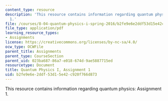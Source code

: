 ```yaml
---
content_type: resource
description: 'This resource contains information regarding quantum physics: Assignment
  1.'
file: /courses/8-04-quantum-physics-i-spring-2016/b2fe9e6e2ddf53d15e42c920f766d873_MIT8_04S16_ps1_2016.pdf
file_type: application/pdf
learning_resource_types:
- Assignments
license: https://creativecommons.org/licenses/by-nc-sa/4.0/
ocw_type: OCWFile
parent_title: Assignments
parent_type: CourseSection
parent_uid: 023ba687-86a7-e018-674d-9ae5887715ed
resourcetype: Document
title: Quantum Physics I, Assignment 1
uid: b2fe9e6e-2ddf-53d1-5e42-c920f766d873
---
```

This resource contains information regarding quantum physics: Assignment 1.